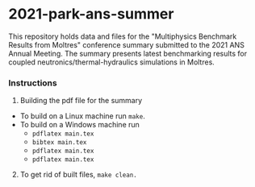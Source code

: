 # 2021-park-ans-summer

This repository holds data and files for the "Multiphysics Benchmark Results
from Moltres" conference summary submitted to the 2021 ANS Annual Meeting.
The summary presents latest benchmarking results for coupled
neutronics/thermal-hydraulics simulations in Moltres.

### Instructions
1. Building the pdf file for the summary
- To build on a Linux machine run ``make``.
- To build on a Windows machine run
  - ``pdflatex main.tex``
  - ``bibtex main.tex``
  - ``pdflatex main.tex``
  - ``pdflatex main.tex``
2. To get rid of built files, ``make clean.``
